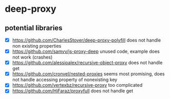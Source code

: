 # deep-proxy
## potential libraries
- [x] https://github.com/CharlesStover/deep-proxy-polyfill
does not handle non existing properties
- [x] https://github.com/samvv/js-proxy-deep
unused code, example does not work (crashes)
- [x] https://github.com/alessioalex/recursive-object-proxy
does not handle get
- [x] https://github.com/cronvel/nested-proxies
seems most promising, does not handle accessing property of nonexisting key
- [x] https://github.com/vertexbz/recursive-proxy
too complicated
- [x] https://github.com/HiFaraz/proxyfull
does not handle get
